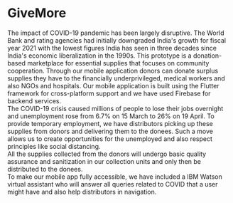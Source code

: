 # GiveMore

The impact of COVID-19 pandemic has been largely disruptive. The World Bank and rating agencies had initially downgraded India's growth for fiscal year 2021 with the lowest figures India has seen in three decades since India's economic liberalization in the 1990s. This prototype is a donation-based marketplace for essential supplies that focuses on community cooperation. Through our mobile application donors can donate surplus supplies they have to the financially underprivileged, medical workers and also NGOs and hospitals. Our mobile application is built using the Flutter framework for cross-platform support and we have used Firebase for backend services.  
The COVID-19 crisis caused millions of people to lose their jobs overnight and unemployment rose from 6.7% on 15 March to 26% on 19 April. To provide temporary employment, we have distributors picking up these supplies from donors and delivering them to the donees. Such a move allows us to create opportunities for the unemployed and also respect principles like social distancing.  
All the supplies collected from the donors will undergo basic quality assurance and sanitization in our collection units and only then be distributed to the donees.  
To make our mobile app fully accessible, we have included a IBM Watson virtual assistant who will answer all queries related to COVID that a user might have and also help distributors in navigation.
